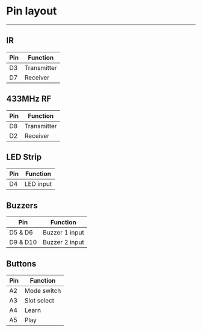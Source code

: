 # Pin layout
---
## IR
| **Pin** | **Function** |
| ---- | ---- |
| D3 | Transmitter |
| D7 | Receiver |

## 433MHz RF
| **Pin** | **Function** |
| ---- | ---- |
| D8 | Transmitter |
| D2 | Receiver |

## LED Strip
| **Pin** | **Function** |
| ---- | ---- |
| D4 | LED input |

## Buzzers
| **Pin** | **Function** |
| ---- | ---- |
| D5 & D6 | Buzzer 1 input |
| D9 & D10 | Buzzer 2 input |

## Buttons
| **Pin** | **Function** |
| ---- | ---- |
| A2 | Mode switch |
| A3 | Slot select |
| A4 | Learn  |
| A5 | Play |
